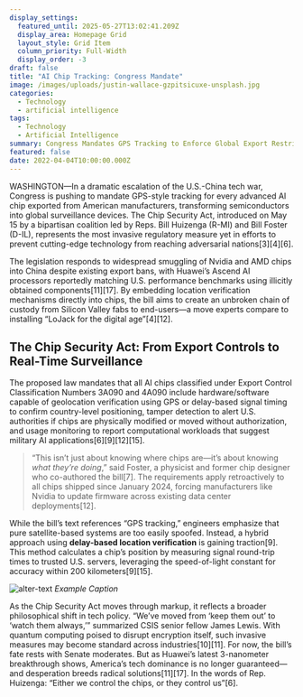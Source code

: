 ```yaml
---
display_settings:
  featured_until: 2025-05-27T13:02:41.209Z
  display_area: Homepage Grid
  layout_style: Grid Item
  column_priority: Full-Width
  display_order: -3
draft: false
title: "AI Chip Tracking: Congress Mandate"
image: /images/uploads/justin-wallace-gzpitsicuxe-unsplash.jpg
categories:
  - Technology
  - artificial intelligence
tags:
  - Technology
  - Artificial Intelligence
summary: Congress Mandates GPS Tracking to Enforce Global Export Restrictions
featured: false
date: 2022-04-04T10:00:00.000Z
---
```

WASHINGTON—In a dramatic escalation of the U.S.-China tech war, Congress is pushing to mandate GPS-style tracking for every advanced AI chip exported from American manufacturers, transforming semiconductors into global surveillance devices. The Chip Security Act, introduced on May 15 by a bipartisan coalition led by Reps. Bill Huizenga (R-MI) and Bill Foster (D-IL), represents the most invasive regulatory measure yet in efforts to prevent cutting-edge technology from reaching adversarial nations[3][4][6].

The legislation responds to widespread smuggling of Nvidia and AMD chips into China despite existing export bans, with Huawei’s Ascend AI processors reportedly matching U.S. performance benchmarks using illicitly obtained components[11][17]. By embedding location verification mechanisms directly into chips, the bill aims to create an unbroken chain of custody from Silicon Valley fabs to end-users—a move experts compare to installing “LoJack for the digital age”[4][12].

## The Chip Security Act: From Export Controls to Real-Time Surveillance

The proposed law mandates that all AI chips classified under Export Control Classification Numbers 3A090 and 4A090 include hardware/software capable of geolocation verification using GPS or delay-based signal timing to confirm country-level positioning, tamper detection to alert U.S. authorities if chips are physically modified or moved without authorization, and usage monitoring to report computational workloads that suggest military AI applications[6][9][12][15].

> “This isn’t just about knowing where chips are—it’s about knowing *what they’re doing*,” said Foster, a physicist and former chip designer who co-authored the bill[7]. The requirements apply retroactively to all chips shipped since January 2024, forcing manufacturers like Nvidia to update firmware across existing data center deployments[12].

While the bill’s text references “GPS tracking,” engineers emphasize that pure satellite-based systems are too easily spoofed. Instead, a hybrid approach using **delay-based location verification** is gaining traction[9]. This method calculates a chip’s position by measuring signal round-trip times to trusted U.S. servers, leveraging the speed-of-light constant for accuracy within 200 kilometers[9][15].

![alter-text](/images/post/onur-binay-AA7F4FBpuUg-unsplash.jpg)
*Example Caption*

As the Chip Security Act moves through markup, it reflects a broader philosophical shift in tech policy. “We’ve moved from ‘keep them out’ to ‘watch them always,’” summarized CSIS senior fellow James Lewis. With quantum computing poised to disrupt encryption itself, such invasive measures may become standard across industries[10][11]. For now, the bill’s fate rests with Senate moderates. But as Huawei’s latest 3-nanometer breakthrough shows, America’s tech dominance is no longer guaranteed—and desperation breeds radical solutions[11][17]. In the words of Rep. Huizenga: “Either we control the chips, or they control us”[6].